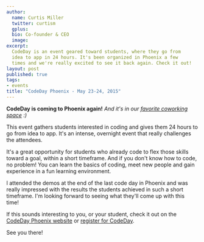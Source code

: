 ```yaml
---
author:
  name: Curtis Miller
  twitter: curtism
  gplus:
  bio: Co-founder & CEO
  image:
excerpt:
  CodeDay is an event geared toward students, where they go from
  idea to app in 24 hours. It's been organized in Phoenix a few
  times and we're really excited to see it back again. Check it out!
layout: post
published: true
tags:
- events
title: "CodeDay Phoenix - May 23-24, 2015"
---
```


**CodeDay is coming to Phoenix again!** _And it's in our [favorite coworking space][] :)_

This event gathers students interested in coding and gives them
24 hours to go from idea to app. It's an intense, overnight event
that really challenges the attendees.

It's a great opportunity for students who already code to
flex those skills toward a goal, within a short timeframe. And if
you don't know how to code, no problem! You can learn the basics
of coding, meet new people and gain experience in a fun learning
environment.

I attended the demos at the end of the last code day in Phoenix and
was really impressed with the results the students achieved in such
a short timeframe. I'm looking forward to seeing what they'll come
up with this time!

If this sounds interesting to you, or your student, check it
out on the [CodeDay Phoenix website][] or [register for CodeDay][].

See you there!

[favorite coworking space]: http://cohoots.com/
[CodeDay Phoenix website]: https://codeday.org/phoenix
[register for CodeDay]: https://codeday.org/phoenix/register
